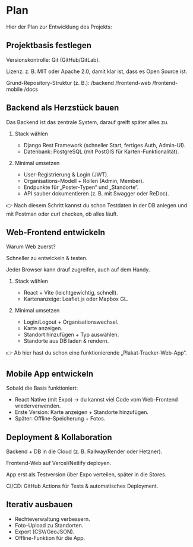# Plan

Hier der Plan zur Entwicklung des Projekts:

## Projektbasis festlegen

Versionskontrolle: Git (GitHub/GitLab).

Lizenz: z. B. MIT oder Apache 2.0, damit klar ist, dass es Open Source ist.

Grund-Repository-Struktur (z. B.):
/backend
/frontend-web
/frontend-mobile
/docs

## Backend als Herzstück bauen

Das Backend ist das zentrale System, darauf greift später alles zu.

1. Stack wählen
   - Django Rest Framework (schneller Start, fertiges Auth, Admin-UI).
   - Datenbank: PostgreSQL (mit PostGIS für Karten-Funktionalität).

2. Minimal umsetzen
   - User-Registrierung & Login (JWT).
   - Organisations-Modell + Rollen (Admin, Member).
   - Endpunkte für „Poster-Typen“ und „Standorte“.
   - API sauber dokumentieren (z. B. mit Swagger oder ReDoc).

👉 Nach diesem Schritt kannst du schon Testdaten in der DB anlegen und mit Postman oder curl checken, ob alles läuft.

## Web-Frontend entwickeln

Warum Web zuerst?

Schneller zu entwickeln & testen.

Jeder Browser kann drauf zugreifen, auch auf dem Handy.

1. Stack wählen
    - React + Vite (leichtgewichtig, schnell).
    - Kartenanzeige: Leaflet.js oder Mapbox GL.

2. Minimal umsetzen
    - Login/Logout + Organisationswechsel.
    - Karte anzeigen.
    - Standort hinzufügen + Typ auswählen.
    - Standorte aus DB laden & rendern.

👉 Ab hier hast du schon eine funktionierende „Plakat-Tracker-Web-App“.

## Mobile App entwickeln

Sobald die Basis funktioniert:

- React Native (mit Expo) → du kannst viel Code vom Web-Frontend wiederverwenden.
- Erste Version: Karte anzeigen + Standorte hinzufügen.
- Später: Offline-Speicherung + Fotos.

## Deployment & Kollaboration

Backend + DB in die Cloud (z. B. Railway/Render oder Hetzner).

Frontend-Web auf Vercel/Netlify deployen.

App erst als Testversion über Expo verteilen, später in die Stores.

CI/CD: GitHub Actions für Tests & automatisches Deployment.

## Iterativ ausbauen

- Rechteverwaltung verbessern.
- Foto-Upload zu Standorten.
- Export (CSV/GeoJSON).
- Offline-Funktion für die App.
  
